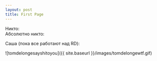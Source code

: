 ```yaml
---
layout: post
title: First Page
---
```


Никто:  
Абсолютно никто:


Саша (пока все работают над RD):

![tomdelongesayshitoyou]({{ site.baseurl }}/images/tomdelongewtf.gif)
